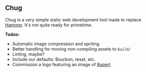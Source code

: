 Chug
---

Chug is a very simple static web development tool made to replace [Hammer](http://hammerformac.com/). It's not quite ready for primetime.

**Todos:**
* Automatic image compression and spriting
* Better handling for moving non-compiling assets to `build/`
* Linting, maybe?
* Include our defaults: Bourbon, reset, etc.
* Commission a logo featuring an image of [Rupert](https://www.flickr.com/photos/mulegirl/10352944543/in/photostream/)
